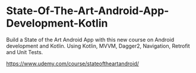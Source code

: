State-Of-The-Art-Android-App-Development-Kotlin
===============================================

Build a State of the Art Android App with this new course on Android development and Kotlin. Using Kotlin, MVVM, Dagger2, Navigation, Retrofit and Unit Tests.

https://www.udemy.com/course/stateoftheartandroid/
